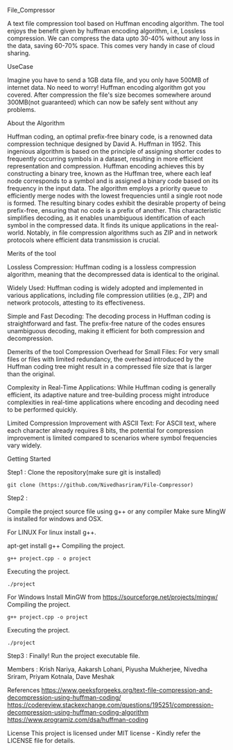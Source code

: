 File_Compressor

A text file compression tool based on Huffman encoding algorithm. The tool enjoys the benefit given by huffman encoding algorithm, i.e, Lossless compression. We can compress the data upto 30-40% without any loss in the data, saving 60-70% space. This comes very handy in case of cloud sharing.

UseCase

Imagine you have to send a 1GB data file, and you only have 500MB of internet data. No need to worry! Huffman encoding algorithm got you covered. After compression the file's size becomes somewhere around 300MB(not guaranteed) which can now be safely sent without any problems.

About the Algorithm

Huffman coding, an optimal prefix-free binary code, is a renowned data compression technique designed by David A. Huffman in 1952. This ingenious algorithm is based on the principle of assigning shorter codes to frequently occurring symbols in a dataset, resulting in more efficient representation and compression. Huffman encoding achieves this by constructing a binary tree, known as the Huffman tree, where each leaf node corresponds to a symbol and is assigned a binary code based on its frequency in the input data. The algorithm employs a priority queue to efficiently merge nodes with the lowest frequencies until a single root node is formed. The resulting binary codes exhibit the desirable property of being prefix-free, ensuring that no code is a prefix of another. This characteristic simplifies decoding, as it enables unambiguous identification of each symbol in the compressed data. It finds its unique applications in the real-world. Notably, in file compression algorithms such as ZIP and in network protocols where efficient data transmission is crucial.

Merits of the tool

Lossless Compression:
Huffman coding is a lossless compression algorithm, meaning that the decompressed data is identical to the original.

Widely Used:
Huffman coding is widely adopted and implemented in various applications, including file compression utilities (e.g., ZIP) and network protocols, attesting to its effectiveness.

Simple and Fast Decoding:
The decoding process in Huffman coding is straightforward and fast. The prefix-free nature of the codes ensures unambiguous decoding, making it efficient for both compression and decompression.

Demerits of the tool
Compression Overhead for Small Files:
For very small files or files with limited redundancy, the overhead introduced by the Huffman coding tree might result in a compressed file size that is larger than the original.

Complexity in Real-Time Applications:
While Huffman coding is generally efficient, its adaptive nature and tree-building process might introduce complexities in real-time applications where encoding and decoding need to be performed quickly.

Limited Compression Improvement with ASCII Text:
For ASCII text, where each character already requires 8 bits, the potential for compression improvement is limited compared to scenarios where symbol frequencies vary widely.

Getting Started

Step1 :
Clone the repository(make sure git is installed)

    git clone (https://github.com/Nivedhasriram/File-Compressor)
    
Step2 :

Compile the project source file using g++ or any compiler Make sure MingW is installed for windows and OSX.

For LINUX For linux install g++.

  apt-get install g++
Compiling the project.

    g++ project.cpp - o project
Executing the project.

    ./project
For Windows Install MinGW from https://sourceforge.net/projects/mingw/
Compiling the project.

    g++ project.cpp -o project
Executing the project.

    ./project
Step3 :
Finally! Run the project executable file.

Members : 
Krish Nariya, 
Aakarsh Lohani, 
Piyusha Mukherjee, 
Nivedha Sriram, 
Priyam Kotnala, 
Dave Meshak

References
https://www.geeksforgeeks.org/text-file-compression-and-decompression-using-huffman-coding/
https://codereview.stackexchange.com/questions/195251/compression-decompression-using-huffman-coding-algorithm
https://www.programiz.com/dsa/huffman-coding

License
This project is licensed under MIT license - Kindly refer the LICENSE file for details.
